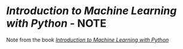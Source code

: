 # *Introduction to Machine Learning with Python* - NOTE
Note from the book [*Introduction to Machine Learning with Python*](https://www.amazon.com/Introduction-Machine-Learning-Python-Scientists/dp/1449369413)  
